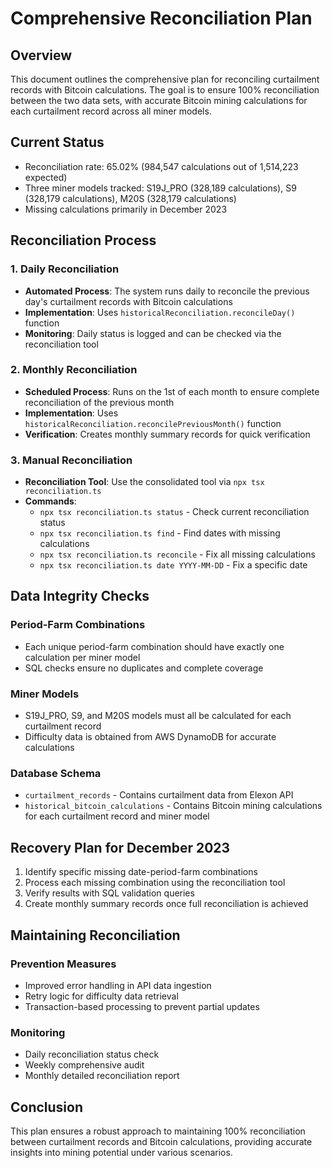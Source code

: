 # Comprehensive Reconciliation Plan

## Overview
This document outlines the comprehensive plan for reconciling curtailment records with Bitcoin calculations. The goal is to ensure 100% reconciliation between the two data sets, with accurate Bitcoin mining calculations for each curtailment record across all miner models.

## Current Status
- Reconciliation rate: 65.02% (984,547 calculations out of 1,514,223 expected)
- Three miner models tracked: S19J_PRO (328,189 calculations), S9 (328,179 calculations), M20S (328,179 calculations)
- Missing calculations primarily in December 2023

## Reconciliation Process

### 1. Daily Reconciliation
- **Automated Process**: The system runs daily to reconcile the previous day's curtailment records with Bitcoin calculations
- **Implementation**: Uses `historicalReconciliation.reconcileDay()` function
- **Monitoring**: Daily status is logged and can be checked via the reconciliation tool

### 2. Monthly Reconciliation
- **Scheduled Process**: Runs on the 1st of each month to ensure complete reconciliation of the previous month
- **Implementation**: Uses `historicalReconciliation.reconcilePreviousMonth()` function
- **Verification**: Creates monthly summary records for quick verification

### 3. Manual Reconciliation
- **Reconciliation Tool**: Use the consolidated tool via `npx tsx reconciliation.ts`
- **Commands**:
  - `npx tsx reconciliation.ts status` - Check current reconciliation status
  - `npx tsx reconciliation.ts find` - Find dates with missing calculations
  - `npx tsx reconciliation.ts reconcile` - Fix all missing calculations
  - `npx tsx reconciliation.ts date YYYY-MM-DD` - Fix a specific date

## Data Integrity Checks

### Period-Farm Combinations
- Each unique period-farm combination should have exactly one calculation per miner model
- SQL checks ensure no duplicates and complete coverage

### Miner Models
- S19J_PRO, S9, and M20S models must all be calculated for each curtailment record
- Difficulty data is obtained from AWS DynamoDB for accurate calculations

### Database Schema
- `curtailment_records` - Contains curtailment data from Elexon API
- `historical_bitcoin_calculations` - Contains Bitcoin mining calculations for each curtailment record and miner model

## Recovery Plan for December 2023

1. Identify specific missing date-period-farm combinations
2. Process each missing combination using the reconciliation tool
3. Verify results with SQL validation queries
4. Create monthly summary records once full reconciliation is achieved

## Maintaining Reconciliation

### Prevention Measures
- Improved error handling in API data ingestion
- Retry logic for difficulty data retrieval
- Transaction-based processing to prevent partial updates

### Monitoring
- Daily reconciliation status check
- Weekly comprehensive audit
- Monthly detailed reconciliation report

## Conclusion
This plan ensures a robust approach to maintaining 100% reconciliation between curtailment records and Bitcoin calculations, providing accurate insights into mining potential under various scenarios.